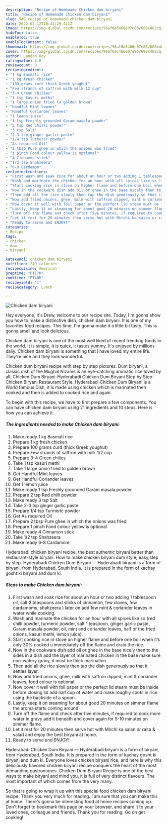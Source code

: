 ```yaml
---
description: "Recipe of Homemade Chicken dam biryani"
title: "Recipe of Homemade Chicken dam biryani"
slug: 540-recipe-of-homemade-chicken-dam-biryani
date: 2022-05-12T10:42:29.471Z
image: https://img-global.cpcdn.com/recipes/96af0a5466e07e86/680x482cq70/chicken-dam-biryani-recipe-main-photo.jpg
hideToc: false
enableToc: true
enableTocContent: false
thumbnail: https://img-global.cpcdn.com/recipes/96af0a5466e07e86/680x482cq70/chicken-dam-biryani-recipe-main-photo.jpg
cover: https://img-global.cpcdn.com/recipes/96af0a5466e07e86/680x482cq70/chicken-dam-biryani-recipe-main-photo.jpg
author: Landon Roy
ratingvalue: 4.8
reviewcount: 8
recipeingredient:
- "1 kg Basmati rice"
- "1 kg fresh chicken"
- "100 grams curd thick Greek youghut"
- "Few strands of saffron with milk 12 cup"
- "3-4 Green chilies"
- "1 tsp kasuri methi"
- "1 large onion fried to golden brown"
- "Handful Mint leaves"
- "Handful Coriander leaves"
- "1 lemon juice"
- "1 tsp Freshly grounded Garam masala powder"
- "2 tsp Red chilli powder"
- "3 tsp Salt"
- "2-3 tsp ginger garlic paste"
- "1/4 tsp Turmeric powder"
- "As required Oil"
- "2 tbsp Pure ghee in which the onions was fried"
- "1 pinch Food colour yellow is optional"
- "4 Cinnamon stick"
- "1/2 tsp Shahzeera"
- "6-8 Cardamom"
recipeinstructions:
- "First wash and soak rice for about an hour or two adding 1 tablespoon oil, salt 2 teaspoons and sticks of cinnamon, few cloves, few cardamoms, shahzeera ) later on add few mint & coriander leaves in water while cooking."
- "Wash and marinate the chicken for an hour with all spices like so (red chilli powder, turmeric powder, salt 1 teaspoon, ginger garlic paste, Garam masala powder, oil, mint and coriander leaves, half of the fried onions, kasuri methi, lemon juice)."
- "Start cooking rice in stove on higher flame and before one boil when it’s only 30% cooked u immediately off the flame and drain the rice."
- "Now in the cookware dish add oil or ghee in the base nicely then to the sides in a dish add the layer of marinated chicken in the base make sure non-watery gravy, it must be thick marination."
- "Then add all the rice slowly then tap the dish generously so that it settles layer."
- "Now add fried onions, ghee, milk with saffron dipped, mint & coriander leaves, food colour is optional."
- "Now cover it well with foil paper or the perfect lid steam must be inside before closing lid add half cup of water and make roughly spots in rice using the backside of a spoon."
- "Lastly, keep it on steaming for about good 20 minutes on simmer flame the aroma starts coming around."
- "Turn off the flame and check after five minutes, if required to cook more water in gravy add it beneath and cover again for 5-10 minutes on simmer flame."
- "Let it rest for 20 minutes then serve hot with Mirchi ka salan or raita & salad and enjoy the best biryani at home."
- "Ready to serve and ENJOY!"
categories:
- Recipe
tags:
- chicken
- dam
- biryani

katakunci: chicken dam biryani 
nutrition: 249 calories
recipecuisine: American
preptime: "PT17M"
cooktime: "PT48M"
recipeyield: "1"
recipecategory: Lunch

---
```



![Chicken dam biryani](https://img-global.cpcdn.com/recipes/96af0a5466e07e86/680x482cq70/chicken-dam-biryani-recipe-main-photo.jpg)

Hey everyone, it's Drew, welcome to our recipe site. Today, I'm gonna show you how to make a distinctive dish, chicken dam biryani. It is one of my favorites food recipes. This time, I'm gonna make it a little bit tasty. This is gonna smell and look delicious.

Chicken dam biryani is one of the most well liked of recent trending foods in the world. It is simple, it is quick, it tastes yummy. It's enjoyed by millions daily. Chicken dam biryani is something that I have loved my entire life. They're nice and they look wonderful.

Chicken dum biryani recipe with step by step pictures. Dum biryani, a classic dish of the Mughal Nizams is an eye-catching aromatic rice loved by all. Chicken Dum Biryani-Hyderabadi Chicken Dum Biryani Step by Step-Chicken Biryani Restaurant Style. Hyderabadi Chicken Dum Biryani is a World famous Dish, it is made using chicken which is marinated then cooked and then is added to cooked rice and again.


To begin with this recipe, we have to first prepare a few components. You can have chicken dam biryani using 21 ingredients and 10 steps. Here is how you can achieve it.

<!--inarticleads1-->

##### The ingredients needed to make Chicken dam biryani:

1. Make ready 1 kg Basmati rice
1. Prepare 1 kg fresh chicken
1. Prepare 100 grams curd (thick Greek youghut)
1. Prepare Few strands of saffron with milk 1/2 cup
1. Prepare 3-4 Green chilies
1. Take 1 tsp kasuri methi
1. Take 1 large onion fried to golden brown
1. Get Handful Mint leaves
1. Get Handful Coriander leaves
1. Get 1 lemon juice
1. Make ready 1 tsp Freshly grounded Garam masala powder
1. Prepare 2 tsp Red chilli powder
1. Make ready 3 tsp Salt
1. Take 2-3 tsp ginger garlic paste
1. Prepare 1/4 tsp Turmeric powder
1. Get As required Oil
1. Prepare 2 tbsp Pure ghee in which the onions was fried
1. Prepare 1 pinch Food colour yellow is optional
1. Make ready 4 Cinnamon stick
1. Take 1/2 tsp Shahzeera
1. Make ready 6-8 Cardamom


Hyderabadi chicken biryani recipe, the best authentic biryani better than restaurant-style biryani. How to make chicken biryani dum style, easy,step by step. Hyderabadi Chicken Dum Biryani — Hyderabadi biryani is a form of biryani, from Hyderabad, South India. It is prepared in the form of kachay gosht ki biryani and dum ki. 

<!--inarticleads2-->

##### Steps to make Chicken dam biryani:

1. First wash and soak rice for about an hour or two adding 1 tablespoon oil, salt 2 teaspoons and sticks of cinnamon, few cloves, few cardamoms, shahzeera ) later on add few mint & coriander leaves in water while cooking.
1. Wash and marinate the chicken for an hour with all spices like so (red chilli powder, turmeric powder, salt 1 teaspoon, ginger garlic paste, Garam masala powder, oil, mint and coriander leaves, half of the fried onions, kasuri methi, lemon juice).
1. Start cooking rice in stove on higher flame and before one boil when it’s only 30% cooked u immediately off the flame and drain the rice.
1. Now in the cookware dish add oil or ghee in the base nicely then to the sides in a dish add the layer of marinated chicken in the base make sure non-watery gravy, it must be thick marination.
1. Then add all the rice slowly then tap the dish generously so that it settles layer.
1. Now add fried onions, ghee, milk with saffron dipped, mint & coriander leaves, food colour is optional.
1. Now cover it well with foil paper or the perfect lid steam must be inside before closing lid add half cup of water and make roughly spots in rice using the backside of a spoon.
1. Lastly, keep it on steaming for about good 20 minutes on simmer flame the aroma starts coming around.
1. Turn off the flame and check after five minutes, if required to cook more water in gravy add it beneath and cover again for 5-10 minutes on simmer flame.
1. Let it rest for 20 minutes then serve hot with Mirchi ka salan or raita & salad and enjoy the best biryani at home.
1. Ready to serve and ENJOY!

Hyderabadi Chicken Dum Biryani — Hyderabadi biryani is a form of biryani, from Hyderabad, South India. It is prepared in the form of kachay gosht ki biryani and dum ki. Everyone loves chicken biryani rice, and here is why this deliciously flavored chicken biryani recipe conquers the heart of the most demanding gastronomes. Chicken Dum Biryani Recipe is one of the best ways to make biryani and mind you, it is full of very distinct flavours. The most important of which comes from the very many. 

So that is going to wrap it up with this special food chicken dam biryani recipe. Thank you very much for reading. I am sure that you can make this at home. There's gonna be interesting food at home recipes coming up. Don't forget to bookmark this page on your browser, and share it to your loved ones, colleague and friends. Thank you for reading. Go on get cooking!

